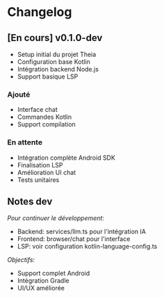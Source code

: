 # Changelog

## [En cours] v0.1.0-dev
- Setup initial du projet Theia
- Configuration base Kotlin
- Intégration backend Node.js
- Support basique LSP

### Ajouté
- Interface chat
- Commandes Kotlin
- Support compilation

### En attente
- Intégration complète Android SDK
- Finalisation LSP
- Amélioration UI chat
- Tests unitaires

## Notes dev
_Pour continuer le développement:_
- Backend: services/llm.ts pour l'intégration IA
- Frontend: browser/chat pour l'interface
- LSP: voir configuration kotlin-language-config.ts

_Objectifs:_
- Support complet Android
- Intégration Gradle
- UI/UX améliorée